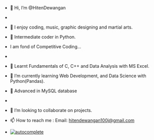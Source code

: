 - 👋 Hi, I’m @HitenDewangan
- 
- 👀 I enjoy coding, music, graphic designing and martial arts.
- 🧩 Intermediate coder in Python.
- I am fond of Competitive Coding...
- 
- 🪸 Learnt Fundamentals of C, C++ and Data Analysis with MS Excel.
- 🌱 I’m currently learning Web Development, and Data Science with Python(Pandas).
- 🐬 Advanced in MySQL database
- 
- 💞️ I’m looking to collaborate on projects.
- 📫 How to reach me : Email: hitendewangan100j@gmail.com

- [![autocomplete](https://codeium.com/badges/user/hided/autocomplete)](https://codeium.com/profile/hided)


<!---
HitenDewangan/HitenDewangan is a ✨ special ✨ repository because its `README.md` (this file) appears on your GitHub profile.
You can click the Preview link to take a look at your changes.
--->
